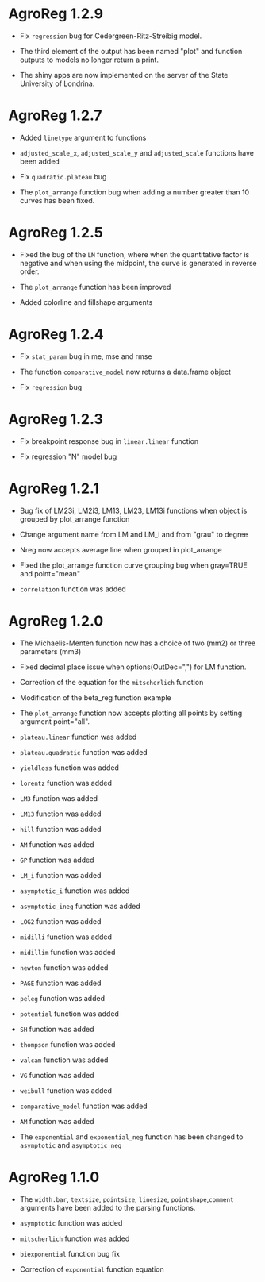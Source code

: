 # AgroReg 1.2.9

* Fix `regression` bug for Cedergreen-Ritz-Streibig model.

* The third element of the output has been named "plot" and function outputs to models no longer return a print.

* The shiny apps are now implemented on the server of the State University of Londrina.

# AgroReg 1.2.7

* Added `linetype` argument to functions

* `adjusted_scale_x`, `adjusted_scale_y` and `adjusted_scale` functions have been added

* Fix `quadratic.plateau` bug  

* The `plot_arrange` function bug when adding a number greater than 10 curves has been fixed.

# AgroReg 1.2.5

* Fixed the bug of the `LM` function, where when the quantitative factor is negative and when using the midpoint, the curve is generated in reverse order.

* The `plot_arrange` function has been improved

* Added colorline and fillshape arguments

# AgroReg 1.2.4

* Fix `stat_param` bug in me, mse and rmse

* The function `comparative_model` now returns a data.frame object

* Fix `regression` bug  

# AgroReg 1.2.3

* Fix breakpoint response bug in `linear.linear` function

* Fix regression "N" model bug  

# AgroReg 1.2.1

* Bug fix of LM23i, LM2i3, LM13, LM23, LM13i functions when object is grouped by plot_arrange function

* Change argument name from LM and LM_i and from "grau" to degree

* Nreg now accepts average line when grouped in plot_arrange

* Fixed the plot_arrange function curve grouping bug when gray=TRUE and point="mean" 

* `correlation` function was added

# AgroReg 1.2.0

* The Michaelis-Menten function now has a choice of two (mm2) or three parameters (mm3) 

* Fixed decimal place issue when options(OutDec=",") for LM function. 

* Correction of the equation for the `mitscherlich` function 

* Modification of the beta_reg function example 

* The `plot_arrange` function now accepts plotting all points by setting argument point="all". 

* `plateau.linear` function was added

* `plateau.quadratic` function was added

* `yieldloss` function was added

* `lorentz` function was added

* `LM3` function was added

* `LM13` function was added

* `hill` function was added

* `AM` function was added

* `GP` function was added

* `LM_i` function was added

* `asymptotic_i` function was added

* `asymptotic_ineg` function was added

* `LOG2` function was added

* `midilli` function was added

* `midillim` function was added

* `newton` function was added

* `PAGE` function was added

* `peleg` function was added

* `potential` function was added

* `SH` function was added

* `thompson` function was added

* `valcam` function was added

* `VG` function was added

* `weibull` function was added

* `comparative_model` function was added

* `AM` function was added

* The `exponential` and `exponential_neg` function has been changed to `asymptotic` and `asymptotic_neg` 


# AgroReg 1.1.0

* The `width.bar`, `textsize`, `pointsize`, `linesize`, `pointshape`,`comment` arguments have been added to the parsing functions. 

* `asymptotic` function was added 

* `mitscherlich` function was added 

* `biexponential` function bug fix

* Correction of `exponential` function equation
